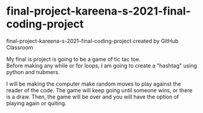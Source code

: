 # final-project-kareena-s-2021-final-coding-project
final-project-kareena-s-2021-final-coding-project created by GitHub Classroom

My final is project is going to be a game of tic tac toe.  
Before making any while or for loops, I am going to create a "hashtag" using python and nubmers.

I will be making the computer make random moves to play against the reader of the code. The game will keep going until someone wins, or there is a draw. 
Then, the game will be over and you will have the option of playing again or quiting.
